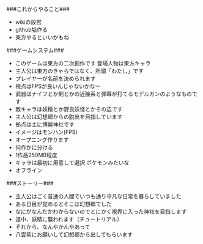 ###これからやること###

- wikiの設営
- github垢作る
- 東方やるといいかもね

###ゲームシステム###
- このゲームは東方の二次創作です 登場人物は東方キャラ
- 主人公は東方のきゃらではなく、所謂「わたし」です
- プレイヤーが名前を決められます
- 視点はFPSが良いんじゃないかなー
- 武器はナイフとか剣とかの近接系と弾幕が打てるモデルガンのようなものです
- 敵キャラは妖精とか野良妖怪とかその辺です
- 主人公は幻想郷からの脱出を目指しています
- 拠点は主に博麗神社です
- イメージはモンハン(FPS)
- オープニング作ります
- 何作かに分ける
- 1作品250MB程度
- キャラは最初に用意して選択 ポケモンみたいな
- オフライン


###ストーリー###
- 主人公はごく普通の人間でいつも通り平凡な日常を暮らしていました
- ある日目が覚めるとそこは幻想郷でした
- なにがなんだかわからないのでとにかく視界に入った神社を目指します
- 道中、妖精に襲われます（チュートリアル）
- それから、なんやかんやあって
- 八雲紫にお願いして幻想郷から出してもらいます